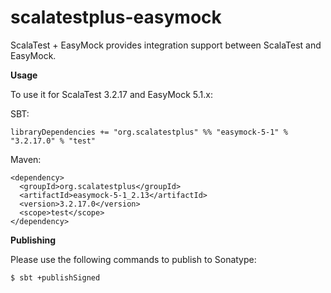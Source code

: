 # scalatestplus-easymock
 ScalaTest + EasyMock provides integration support between ScalaTest and EasyMock.

 **Usage**

To use it for ScalaTest 3.2.17 and EasyMock 5.1.x: 

SBT: 

```
libraryDependencies += "org.scalatestplus" %% "easymock-5-1" % "3.2.17.0" % "test"
```

Maven: 

```
<dependency>
  <groupId>org.scalatestplus</groupId>
  <artifactId>easymock-5-1_2.13</artifactId>
  <version>3.2.17.0</version>
  <scope>test</scope>
</dependency>
```

**Publishing**

Please use the following commands to publish to Sonatype: 

```
$ sbt +publishSigned
```
